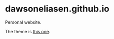 # dawsoneliasen.github.io
Personal website.

The theme is [this one](https://github.com/b2a3e8/jekyll-theme-console).

